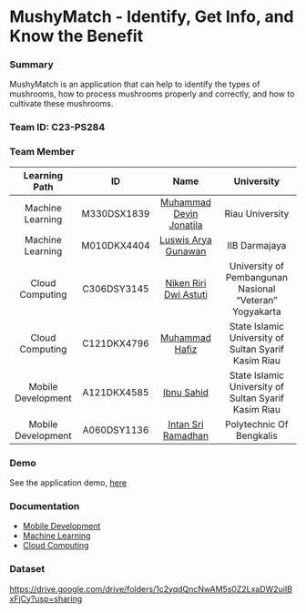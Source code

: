 # MushyMatch - Identify, Get Info, and Know the Benefit

### Summary
MushyMatch is an application that can help to identify the types of mushrooms, how to process mushrooms properly and correctly, and how to cultivate these mushrooms.

### Team ID: C23-PS284

### Team Member 

| Learning Path | ID | Name | University |
| :---------: | :---------------------------: | :--------------------: | :-----------------------------------------: |
| Machine Learning | M330DSX1839 | [Muhammad Devin Jonatila](https://github.com/mhddevin) | Riau University | 
| Machine Learning | M010DKX4404 | [Luswis Arya Gunawan](https://github.com/luswisarya) | IIB Darmajaya |
| Cloud Computing | C306DSY3145 | [Niken Riri Dwi Astuti](https://github.com/nikenriri) | University of Pembangunan Nasional “Veteran” Yogyakarta |
| Cloud Computing | C121DKX4796 | [Muhammad Hafiz](https://github.com/Fiiizzz) | State Islamic University of Sultan Syarif Kasim Riau |
| Mobile Development | A121DKX4585 | [Ibnu Sahid](https://github.com/IBNU-SAHID) | State Islamic University of Sultan Syarif Kasim Riau |
| Mobile Development | A060DSY1136 | [Intan Sri Ramadhan](https://github.com/intansriramadhan) | Polytechnic Of Bengkalis |

### Demo 
See the application demo, [here]()

### Documentation
- [Mobile Development](https://github.com/IBNU-SAHID/MushyMatch)
- [Machine Learning]()
- [Cloud Computing](https://github.com/nikenriri/APIMD-MushyMatch2)

### Dataset
https://drive.google.com/drive/folders/1c2yqdQncNwAM5s0Z2LxaDW2uiIBxFjCy?usp=sharing

